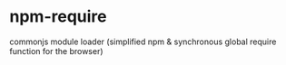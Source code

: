 # npm-require
commonjs module loader (simplified npm & synchronous global require function for the browser)
